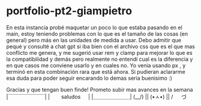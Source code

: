 # portfolio-pt2-giampietro
En esta instancia probé maquetar un poco lo que estaba pasando en el main, estoy teniendo problemas con lo que es el tamaño de las cosas (en general) pero más en las unidades de medida a usar.
Debo admitir que pequé y consulté a chat gpt si iba bien con el archivo css que es el que mas conflicto me genera, y me sugerió usar rem y clamp para mejorar lo que es la compatibilidad y demás pero realmente no entendí cual es la diferencia y en que casos me conviene usarlo y en cuales no. Yo venia usando px , y terminó en esta combinación rara que está ahora. Si pudieran aclararme esa duda para poder seguir encarando lo demas seria buenisimo :)

Gracias y que tengan buen finde! Prometo subir mas avances en la semana
|￣￣￣￣￣￣￣|
|⠀⠀⠀saludos⠀⠀|
|＿＿＿＿＿＿＿|
(\__/) ||
(•ㅅ•) ||
/ 　 づ
